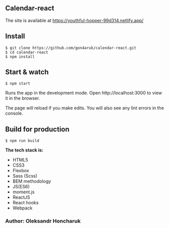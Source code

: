## Calendar-react

The site is available at https://youthful-hopper-99d314.netlify.app/

## Install

    $ git clone https://github.com/gon4aruk/calendar-react.git
    $ cd calendar-react
    $ npm install

## Start & watch

    $ npm start
    
Runs the app in the development mode.
Open http://localhost:3000 to view it in the browser.

The page will reload if you make edits.
You will also see any lint errors in the console.

## Build for production

    $ npm run build

**The tech stack is:**

- HTML5
- CSS3
- Flexbox
- Sass (Scss)
- BEM methodology
- JS(ES6)
- moment.js
- ReactJS
- React hooks
- Webpack

### Author: Oleksandr Honcharuk

